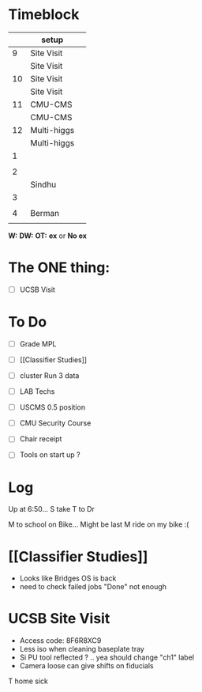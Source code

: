 # Timeblock

|     | setup       |     |
| --- | ----------- | --- |
| 9   | Site Visit  |     |
|     | Site Visit  |     |
| 10  | Site Visit  |     |
|     | Site Visit  |     |
| 11  | CMU-CMS     |     |
|     | CMU-CMS     |     |
| 12  | Multi-higgs |     |
|     | Multi-higgs |     |
| 1   |             |     |
|     |             |     |
| 2   |             |     |
|     | Sindhu      |     |
| 3   |             |     |
|     |             |     |
| 4   | Berman      |     |
|     |             |     |

**W:**
**DW:**
**OT:**
**ex** or **No ex**

# The ONE thing: 
- [ ] UCSB Visit


# To Do
- [ ] Grade MPL
- [ ] [[Classifier Studies]]
- [ ] cluster Run 3 data
- [ ] LAB Techs
- [ ] USCMS 0.5 position
- [ ] CMU Security Course
- [ ] Chair receipt 
- [ ] Tools on start up ?



# Log

Up at 6:50... S take T to Dr

M to school on Bike... Might be last M ride on my bike :(

# [[Classifier Studies]]
- Looks like Bridges OS is back
- need to check failed jobs "Done" not enough


# UCSB Site Visit
- Access code: 8F6R8XC9
- Less iso when cleaning baseplate tray
- Si PU tool reflected ? .. yea should change "ch1" label
- Camera loose can give shifts on fiducials

T home sick


